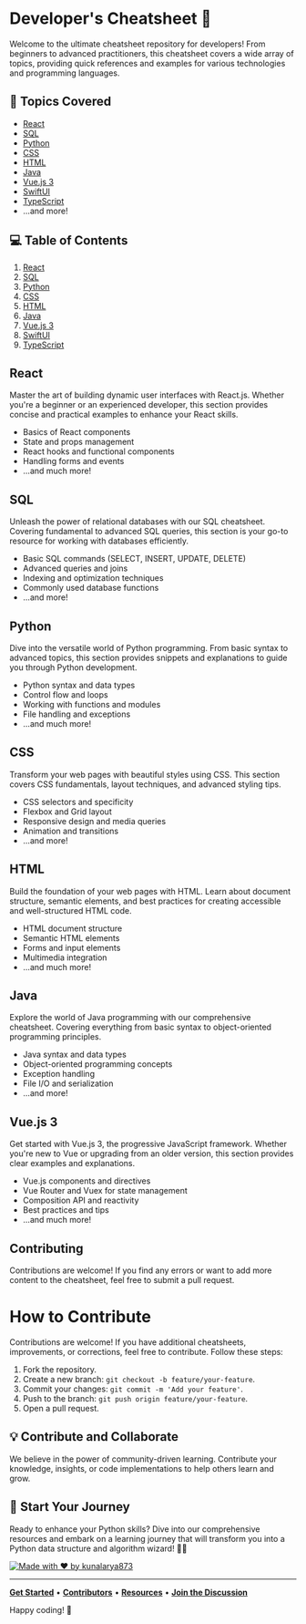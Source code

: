 # Developer's Cheatsheet 🚀

Welcome to the ultimate cheatsheet repository for developers! From beginners to advanced practitioners, this cheatsheet covers a wide array of topics, providing quick references and examples for various technologies and programming languages.

## 📖 Topics Covered

- [React](#react)
- [SQL](#sql)
- [Python](#python)
- [CSS](#css)
- [HTML](#html)
- [Java](#java)
- [Vue.js 3](#vuejs-3)
- [SwiftUI](#swift-ui)
- [TypeScript](#typescript)
- ...and more!

## 💻 Table of Contents

1. [React](#react)
2. [SQL](#sql)
3. [Python](#python)
4. [CSS](#css)
5. [HTML](#html)
6. [Java](#java)
7. [Vue.js 3](#vuejs-3)
8. [SwiftUI](#swift-ui)
9. [TypeScript](#typescript)

## React

Master the art of building dynamic user interfaces with React.js. Whether you're a beginner or an experienced developer, this section provides concise and practical examples to enhance your React skills.

- Basics of React components
- State and props management
- React hooks and functional components
- Handling forms and events
- ...and much more!

## SQL

Unleash the power of relational databases with our SQL cheatsheet. Covering fundamental to advanced SQL queries, this section is your go-to resource for working with databases efficiently.

- Basic SQL commands (SELECT, INSERT, UPDATE, DELETE)
- Advanced queries and joins
- Indexing and optimization techniques
- Commonly used database functions
- ...and more!

## Python

Dive into the versatile world of Python programming. From basic syntax to advanced topics, this section provides snippets and explanations to guide you through Python development.

- Python syntax and data types
- Control flow and loops
- Working with functions and modules
- File handling and exceptions
- ...and much more!

## CSS

Transform your web pages with beautiful styles using CSS. This section covers CSS fundamentals, layout techniques, and advanced styling tips.

- CSS selectors and specificity
- Flexbox and Grid layout
- Responsive design and media queries
- Animation and transitions
- ...and more!

## HTML

Build the foundation of your web pages with HTML. Learn about document structure, semantic elements, and best practices for creating accessible and well-structured HTML code.

- HTML document structure
- Semantic HTML elements
- Forms and input elements
- Multimedia integration
- ...and much more!

## Java

Explore the world of Java programming with our comprehensive cheatsheet. Covering everything from basic syntax to object-oriented programming principles.

- Java syntax and data types
- Object-oriented programming concepts
- Exception handling
- File I/O and serialization
- ...and more!

## Vue.js 3

Get started with Vue.js 3, the progressive JavaScript framework. Whether you're new to Vue or upgrading from an older version, this section provides clear examples and explanations.

- Vue.js components and directives
- Vue Router and Vuex for state management
- Composition API and reactivity
- Best practices and tips
- ...and much more!

## Contributing

Contributions are welcome! If you find any errors or want to add more content to the cheatsheet, feel free to submit a pull request.

# How to Contribute

Contributions are welcome! If you have additional cheatsheets, improvements, or corrections, feel free to contribute. Follow these steps:

1. Fork the repository.
2. Create a new branch: `git checkout -b feature/your-feature`.
3. Commit your changes: `git commit -m 'Add your feature'`.
4. Push to the branch: `git push origin feature/your-feature`.
5. Open a pull request.

## 💡 Contribute and Collaborate

We believe in the power of community-driven learning. Contribute your knowledge, insights, or code implementations to help others learn and grow.

## 🌈 Start Your Journey

Ready to enhance your Python skills? Dive into our comprehensive resources and embark on a learning journey that will transform you into a Python data structure and algorithm wizard! 🧙‍♂️

[![Made with ❤️ by kunalarya873](https://img.shields.io/badge/Made%20with%20%E2%9D%A4%EF%B8%8F%20by-kunalarya873-red)](https://github.com/kunalarya873)

---

[**Get Started**](#) • [**Contributors**](#) • [**Resources**](#) • [**Join the Discussion**](#)


Happy coding! 🚀
